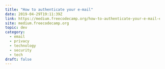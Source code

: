 ```yaml
---
title: "How to authenticate your e-mail"
date: 2019-04-29T19:11:39Z
link: https://medium.freecodecamp.org/how-to-authenticate-your-e-mail-e85f2a538d8f?source=rss----336d898217ee---4
site: medium.freecodecamp.org
topic: dev
category:
  - email
  - privacy
  - technology
  - security
  - tech
draft: false
---
```

